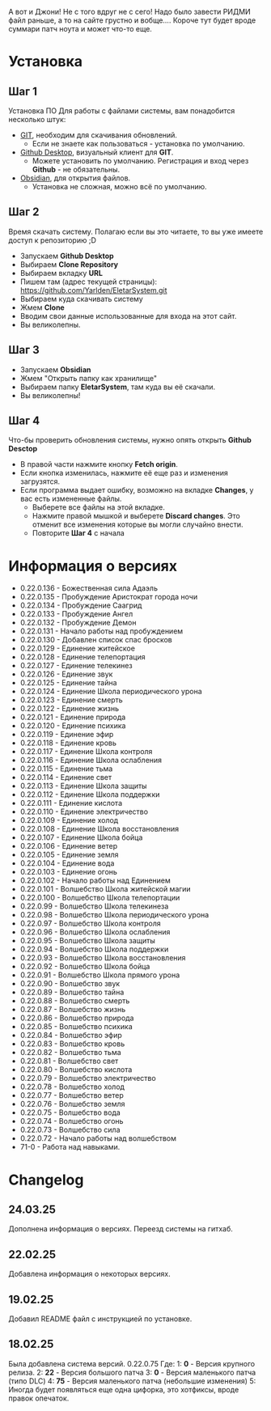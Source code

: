 А вот и Джони! Не с того вдруг не с сего!
Надо было завести РИДМИ файл раньше, а то на сайте грустно и вобще....
Короче тут будет вроде суммари патч ноута и может что-то еще.


# Установка
## Шаг 1
Установка ПО
Для работы с файлами системы, вам понадобится несколько штук:
* [GIT](https://git-scm.com/downloads), необходим для скачивания обновлений.
	* Если не знаете как пользоваться - установка по умолчанию.
* [Github Desktop](https://desktop.github.com/download/), визуальный клиент для **GIT**.
	* Можете установить по умолчанию. Регистрация и вход через **Github** - не обязательны.
* [Obsidian](https://obsidian.md/download), для открытия файлов.
	* Установка не сложная, можно всё по умолчанию.
## Шаг 2
Время скачать систему.
Полагаю если вы это читаете, то вы уже имеете доступ к репозиторию ;D
* Запускаем **Github Desktop**
* Выбираем **Clone Repository**
* Выбираем вкладку **URL**
* Пишем там (адрес текущей страницы): https://github.com/Yarlden/EletarSystem.git
* Выбираем куда скачивать систему
* Жмем **Clone**
* Вводим свои данные использованные для входа на этот сайт.
* Вы великолепны.
## Шаг 3
* Запускаем **Obsidian**
* Жмем "Открыть папку как хранилище"
* Выбираем папку **EletarSystem**, там куда вы её скачали.
* Вы великолепны!
## Шаг 4
Что-бы проверить обновления системы, нужно опять открыть **Github Desctop**
* В правой части нажмите кнопку **Fetch origin**.
* Если кнопка изменилась, нажмите её еще раз и изменения загрузятся.
* Если программа выдает ошибку, возможно на вкладке **Changes**, у вас есть измененные файлы.
	* Выберете все файлы на этой вкладке.
	* Нажмите правой мышкой и выберете **Discard changes**. Это отменит все изменения которые вы могли случайно внести.
	* Повторите **Шаг 4** с начала


# Информация о версиях


* 0.22.0.136 - Божественная сила Адаэль
* 0.22.0.135 - Пробуждение Аристократ города ночи
* 0.22.0.134 - Пробуждение Саагрид
* 0.22.0.133 - Пробуждение Ангел
* 0.22.0.132 - Пробуждение Демон
* 0.22.0.131 - Начало работы над пробуждением
* 0.22.0.130 - Добавлен список спас бросков
* 0.22.0.129 - Единение житейское
* 0.22.0.128 - Единение телепортация
* 0.22.0.127 - Единение телекинез
* 0.22.0.126 - Единение звук
* 0.22.0.125 - Единение тайна
* 0.22.0.124 - Единение Школа периодического урона
* 0.22.0.123 - Единение смерть
* 0.22.0.122 - Единение жизнь
* 0.22.0.121 - Единение природа
* 0.22.0.120 - Единение психика
* 0.22.0.119 - Единение эфир
* 0.22.0.118 - Единение кровь
* 0.22.0.117 - Единение Школа контроля
* 0.22.0.116 - Единение Школа ослабления
* 0.22.0.115 - Единение тьма
* 0.22.0.114 - Единение свет
* 0.22.0.113 - Единение Школа защиты
* 0.22.0.112 - Единение Школа поддержки
* 0.22.0.111 - Единение кислота
* 0.22.0.110 - Единение электричество
* 0.22.0.109 - Единение холод
* 0.22.0.108 - Единение Школа восстановления
* 0.22.0.107 - Единение Школа бойца
* 0.22.0.106 - Единение ветер
* 0.22.0.105 - Единение земля
* 0.22.0.104 - Единение вода
* 0.22.0.103 - Единение огонь
* 0.22.0.102 - Начало работы над Единением
* 0.22.0.101 - Волшебство Школа житейской магии
* 0.22.0.100 - Волшебство Школа телепортации
* 0.22.0.99 - Волшебство Школа телекинеза
* 0.22.0.98 - Волшебство Школа периодического урона
* 0.22.0.97 - Волшебство Школа контроля
* 0.22.0.96 - Волшебство Школа ослабления
* 0.22.0.95 - Волшебство Школа защиты
* 0.22.0.94 - Волшебство Школа поддержки
* 0.22.0.93 - Волшебство Школа восстановления
* 0.22.0.92 - Волшебство Школа бойца
* 0.22.0.91 - Волшебство Школа прямого урона
* 0.22.0.90 - Волшебство звук
* 0.22.0.89 - Волшебство тайна
* 0.22.0.88 - Волшебство смерть
* 0.22.0.87 - Волшебство жизнь
* 0.22.0.86 - Волшебство природа
* 0.22.0.85 - Волшебство психика
* 0.22.0.84 - Волшебство эфир
* 0.22.0.83 - Волшебство кровь
* 0.22.0.82 - Волшебство тьма
* 0.22.0.81 - Волшебство свет
* 0.22.0.80 - Волшебство кислота
* 0.22.0.79 - Волшебство электричество
* 0.22.0.78 - Волшебство холод
* 0.22.0.77 - Волшебство ветер
* 0.22.0.76 - Волшебство земля
* 0.22.0.75 - Волшебство вода
* 0.22.0.74 - Волшебство огонь
* 0.22.0.73 - Волшебство сила
* 0.22.0.72 - Начало работы над волшебством
* 71-0 - Работа над навыками.
# Changelog

## 24.03.25
Дополнена информация о версиях.
Переезд системы на гитхаб.
## 22.02.25
Добавлена информация о некоторых версиях.
## 19.02.25
Добавил README файл с инструкцией по установке.
## 18.02.25
Была добавлена система версий.
0.22.0.75
Где:
1: **0** - Версия крупного релиза.
2: **22** - Версия большого патча
3: **0** - Версия маленького патча (типо DLC)
4: **75** - Версия маленького патча (небольшие изменения)
5: Иногда будет появляться еще одна цифорка, это хотфиксы, вроде правок опечаток.
